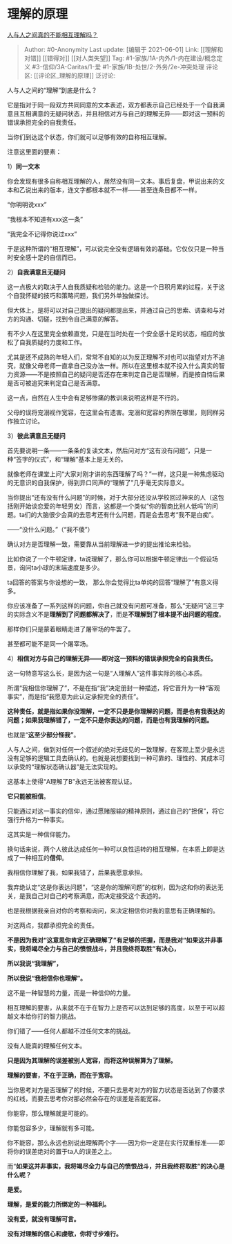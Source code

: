 # 理解的原理
[人与人之间真的不能相互理解吗？](https://www.zhihu.com/question/60621038/answer/1916755345)

> Author: #0-Anonymity
> Last update: [编辑于 2021-06-01]
> Link: [[理解和对错]] [[错得对]] [[对人类失望]]
> Tag: #1-家族/1A-内外/1-内在建设/概念定义 #3-信仰/3A-Caritas/1-爱 #1-家族/1B-处世/2-外务/2e-冲突处理 
> 评论区: [[评论区_理解的原理]]
> 泛讨论:

人与人之间的“理解”到底是什么？

它是指对于同一段双方共同同意的文本表述，双方都表示自己已经处于一个自我满意且互相满意的无疑问状态，并且相信对方与自己的理解无异——即对这一预料的错误承担完全的自我责任。

当你们到达这个状态，你们就可以足够有效的自称相互理解。

注意这里面的要素：

1）**同一文本**

你会发现有很多自称相互理解的人，居然没有同一文本。事后复盘，甲说出来的文本和乙说出来的版本，连文字都根本就不一样——甚至连条目都不一样。

“你明明说xxx”

“我根本不知道有xxx这一条”

“我完全不记得你说过xxx”

于是这种所谓的“相互理解”，可以说完全没有逻辑有效的基础。它仅仅只是一种当时安全感十足的自信而已。

2）**自我满意且无疑问**

这一点极大的取决于人自我质疑和检验的能力。这是一个日积月累的过程，关于这个自我怀疑的技巧和策略问题，我们另外单独做探讨。

但大体上，是将可以对自己提出的疑问都提出来，并通过自己的思索、调查和与对方的沟通、切磋，找到令自己满意的解答。

有不少人在这里完全依赖直觉，只是在当时处在一个安全感十足的状态，相应的放松了自我质疑的力度和工作。

尤其是还不成熟的年轻人们，常常不自知的以为反正理解不对也可以指望对方不追究，就像父母老师一直拿自己没办法一样。所以在这里根本就不投入什么真实的智力资源——不是按照自己的疑问是否还存在来判定自己是否理解，而是按自恃后果是否可被追究来判定自己是否满意。

这一点，自然在人生中会有足够惨痛的教训来说明这样是不行的。

父母的误将宠溺视作宽容，在这里会有遗害。宠溺和宽容的界限在哪里，则同样另作独立讨论。

3）**彼此满意且无疑问**

首先要说明一条——一条条的复读文本，然后问对方“这有没有问题”，只是一种“签字的仪式”，和“理解”基本上是无关的。

就像老师在课堂上问“大家对刚才讲的东西理解了吗？”一样，这只是一种焦虑驱动的无意识的自我保护，得到异口同声的“理解了”几乎毫无实际意义。

当你提出“还有没有什么问题”的时候，对于大部分还没从学校回过神来的人（这包括刚开始谈恋爱的年轻男女）而言，这都是一个类似“你的智商比别人低吗”的问题。ta们的大脑很少会真的去思考还有什么问题，而是会去思考“我不是白痴”。

——“没什么问题。”（“我不傻”）

确认对方是否理解一致，需要靠从当前理解进一步的提出推论来检验。

比如你说了一个牛顿定律，ta说理解了，那么你可以根据牛顿定律出一个假设场景，询问ta小球的末端速度是多少。

ta回答的答案与你设想的一致， 那么你会觉得比ta单纯的回答“理解了”有意义得多。

你应该准备了一系列这样的问题，你自己就没有问题可准备，那么“无疑问”这三字的实际含义不是**理解到了问题都解决了**，而是**不理解到了根本提不出问题的程度**。

那样你们只是蒙着眼睛走进了屠宰场的牛罢了。

甚至都可能不是同一个屠宰场。

4）**相信对方与自己的理解无异——即对这一预料的错误承担完全的自我责任。**

这一句特意写这么长，是因为这一句是“人理解人”这件事实际的核心本质。

所谓“我相信你理解了”，不是在指“我”决定册封一种描述，将它晋升为一种“客观事实”，而是指“我愿意为此认定承担完全的责任”。

**这种责任，就是指如果你没理解，一定不只是是你理解的问题，而是也有我表达的问题；如果我理解错了，一定不只是你表达的问题，而是也有我理解的问题。**

也就是“**这至少部分怪我”**。

人与人之间，做到对任何一个叙述的绝对无歧见的一致理解，在客观上至少是永远没有足够的逻辑工具去确认的。也就是说想要找到一种可靠的、理性的、其成本可以承受的“理解状态确认器”是无法实现的。

这基本上使得“A理解了B”永远无法被客观认证。

**它只能被相信**。

只能通过对这一事实的信仰，通过愿赌服输的精神原则，通过自己的“担保”，将它强行升格为一种事实。

这其实是一种信仰能力。

换句话来说，两个人彼此达成任何一种可以良性运转的相互理解，在本质上即是达成了一种相互的**信仰**。

我相信你理解了我，如果我错了，后果我愿意承担。

我弃绝认定“这是你表达问题”，“这是你的理解问题”的权利，因为这和你的表达无关，是我自己对自己的考察满意，而决定接受这个表述的。

也是我根据我亲自对你的考察和询问，来决定相信你对我的意思有正确理解的。

对这两点，我都承担完全的责任。

**不是因为我对“这意思你肯定正确理解了”有足够的把握，而是我对“如果这并非事实，我将竭尽全力与自己的愤恨战斗，并且我终将取胜”有决心，**

**所以我说“我理解”，**

**所以我说“我相信你也理解”。**

这不是一种智慧的力量，而是一种信仰的力量。

相互理解的要害，从来就不在于在智力上是否可以达到足够的高度，以至于可以超越文本给你打的智力挑战。

你们错了——任何人都越不过任何文本的挑战。

没有人能真的理解任何文本。

**只是因为其理解的误差被别人宽容，而将这种误解算为了理解。**

**理解的要害，不在于正确，而在于宽容。**

当你思考对方是否理解了的时候，不要只去思考对方的智力状态是否达到了你要求的红线，而要去思考你对那必然会存在的误差是否能宽容。

你能容，那么理解就是可能的。

你能包容多少，理解就有多可能。

你不能容，那么永远也别说出理解两个字——因为你一定是在实行双重标准——即将你的误差绝对的置于ta人的误差之上。

而“**如果这并非事实，我将竭尽全力与自己的愤恨战斗，并且我终将取胜”的决心是什么呢？**

**是爱。**

**理解，是爱的能力所绑定的一种福利。**

**没有爱，就没有理解可言。**

**没有对理解的信心和虔敬，你将寸步难行。**
